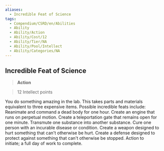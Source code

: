 ```yaml
---
aliases:
  - Incredible Feat of Science
tags:
  - Compendium/CSRD/en/Abilities
  - Ability
  - Ability/Action
  - Ability/Cost/12
  - Ability/Tier/NA
  - Ability/Pool/Intellect
  - Ability/Categories/NA
---
```

  
    
## Incredible Feat of Science    
>**Action**    
>12 Intellect points  
    
You do something amazing in the lab. This takes parts and materials equivalent to three expensive items. Possible incredible feats include: Reanimate and command a dead body for one hour. Create an engine that runs on perpetual motion. Create a teleportation gate that remains open for one minute. Transmute one substance into another substance. Cure one person with an incurable disease or condition. Create a weapon designed to hurt something that can't otherwise be hurt. Create a defense designed to protect against something that can't otherwise be stopped. Action to initiate; a full day of work to complete.